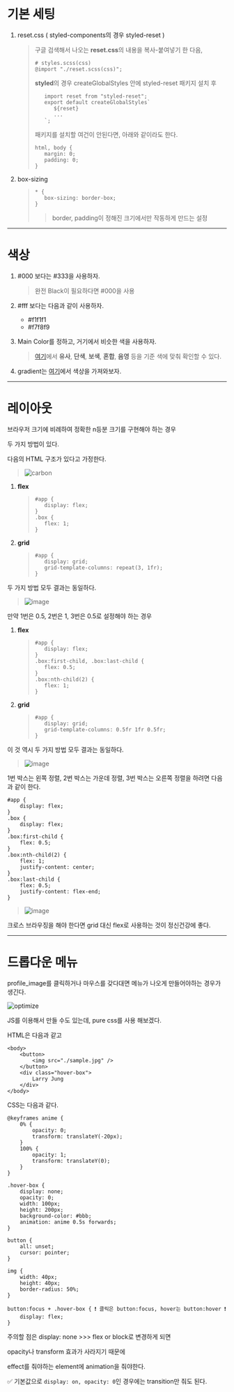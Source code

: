 # 기본 세팅

1.  reset.css ( styled-components의 경우 styled-reset )

    > 구글 검색해서 나오는 **reset.css**의 내용을 복사-붙여넣기 한 다음,
    >
    >     # styles.scss(css)
    >     @import "./reset.scss(css)";
    >
    > **styled**의 경우 createGlobalStyles 안에 styled-reset 패키지 설치 후
    >
    >        import reset from "styled-reset";
    >        export default createGlobalStyles`
    >           ${reset}
    >           ...
    >        `;
    >
    > 패키지를 설치할 여건이 안된다면, 아래와 같이라도 한다.
    >
    >     html, body {
    >        margin: 0;
    >        padding: 0;
    >     }

2.  box-sizing
    >     * {
    >        box-sizing: border-box;
    >     }
    >
    > > border, padding이 정해진 크기에서만 작동하게 만드는 설정

---

# 색상

1. #000 보다는 #333을 사용하자.

   > 완전 Black이 필요하다면 #000을 사용

2. #fff 보다는 다음과 같이 사용하자.

   - #f1f1f1
   - #f7f8f9

3. Main Color를 정하고, 거기에서 비슷한 색을 사용하자.

   > [여기](https://color.adobe.com/ko/create/color-wheel/)에서 **유사**, **단색**, **보색**, **혼합**, **음영** 등을 기준 색에 맞춰 확인할 수 있다.

4. gradient는 [여기](https://uigradients.com/#Firewatch)에서 색상을 가져와보자.

---

# 레이아웃

브라우저 크기에 비례하여 정확한 n등분 크기를 구현해야 하는 경우

두 가지 방법이 있다.

다음의 HTML 구조가 있다고 가정한다.

> ![carbon](https://user-images.githubusercontent.com/46839654/78560313-e7ce5f80-7850-11ea-87b7-335e692bc636.png)

1.  **flex**
    >     #app {
    >        display: flex;
    >     }
    >     .box {
    >        flex: 1;
    >     }
2.  **grid**
    >     #app {
    >        display: grid;
    >        grid-template-columns: repeat(3, 1fr);
    >     }

두 가지 방법 모두 결과는 동일하다.

> ![image](https://user-images.githubusercontent.com/46839654/78560724-793dd180-7851-11ea-80bd-4acc888e23b8.png)

만약 1번은 0.5, 2번은 1, 3번은 0.5로 설정해야 하는 경우

1.  **flex**

    >     #app {
    >        display: flex;
    >     }
    >     .box:first-child, .box:last-child {
    >        flex: 0.5;
    >     }
    >     .box:nth-child(2) {
    >        flex: 1;
    >     }

2.  **grid**
    >     #app {
    >        display: grid;
    >        grid-template-columns: 0.5fr 1fr 0.5fr;
    >     }

이 것 역시 두 가지 방법 모두 결과는 동일하다.

> ![image](https://user-images.githubusercontent.com/46839654/78561544-e140e780-7852-11ea-9f6f-0700f8ca1634.png)

1번 박스는 왼쪽 정렬, 2번 박스는 가운데 정렬, 3번 박스는 오른쪽 정렬을 하려면 다음과 같이 한다.

    #app {
        display: flex;
    }
    .box {
        display: flex;
    }
    .box:first-child {
        flex: 0.5;
    }
    .box:nth-child(2) {
        flex: 1;
        justify-content: center;
    }
    .box:last-child {
        flex: 0.5;
        justify-content: flex-end;
    }

> ![image](https://user-images.githubusercontent.com/46839654/78561892-6b894b80-7853-11ea-9da6-6d036479ff9f.png)

크로스 브라우징을 해야 한다면 grid 대신 flex로 사용하는 것이 정신건강에 좋다.

---

# 드롭다운 메뉴

profile_image를 클릭하거나 마우스를 갖다대면 메뉴가 나오게 만들어야하는 경우가 생긴다.

![optimize](https://user-images.githubusercontent.com/46839654/79357447-00d6bf00-7f7b-11ea-8caf-d33712ffffde.gif)

JS를 이용해서 만들 수도 있는데, pure css를 사용 해보겠다.

HTML은 다음과 같고

    <body>
        <button>
            <img src="./sample.jpg" />
        </button>
        <div class="hover-box">
            Larry Jung
        </div>
    </body>

CSS는 다음과 같다.

    @keyframes anime {
        0% {
            opacity: 0;
            transform: translateY(-20px);
        }
        100% {
            opacity: 1;
            transform: translateY(0);
        }
    }

    .hover-box {
        display: none;
        opacity: 0;
        width: 100px;
        height: 200px;
        background-color: #bbb;
        animation: anime 0.5s forwards;
    }

    button {
        all: unset;
        cursor: pointer;
    }

    img {
        width: 40px;
        height: 40px;
        border-radius: 50%;
    }

    button:focus + .hover-box { ❗ 클릭은 button:focus, hover는 button:hover ❗
        display: flex;
    }

주의할 점은 display: none >>> flex or block로 변경하게 되면

opacity나 transform 효과가 사라지기 때문에

effect를 줘야하는 element에 animation을 줘야한다.

✅ 기본값으로 `display: on, opacity: 0`인 경우에는 transition만 줘도 된다.
